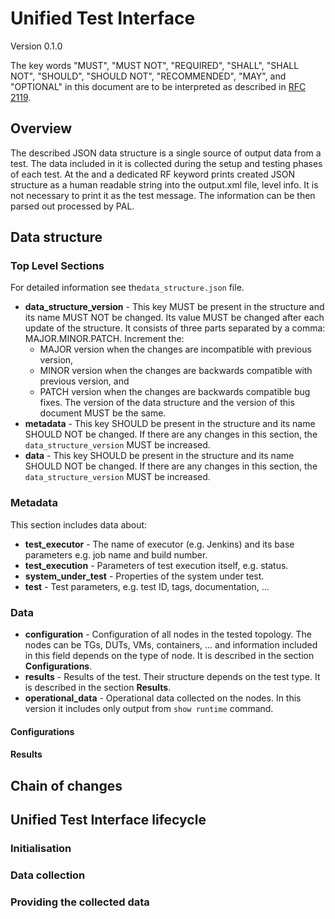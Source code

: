 # Unified Test Interface
Version 0.1.0

The key words "MUST", "MUST NOT", "REQUIRED", "SHALL", "SHALL NOT", "SHOULD",
"SHOULD NOT", "RECOMMENDED", "MAY", and "OPTIONAL" in this document are to be
interpreted as described in [RFC 2119](https://tools.ietf.org/html/rfc2119
"Key words for use in RFCs to Indicate Requirement Levels").

## Overview

The described JSON data structure is a single source of output data from a
test. The data included in it is collected during the setup and testing phases
of each test. At the and a dedicated RF keyword prints created JSON structure
as a human readable string into the output.xml file, level info. It is not
necessary to print it as the test message. The information can be then parsed
out processed by PAL.

## Data structure

### Top Level Sections

For detailed information see the`data_structure.json` file.

- **data_structure_version** - This key MUST be present in the structure and
  its name MUST NOT be changed. Its value MUST be changed after each update of
  the structure. It consists of three parts separated by a comma:
  MAJOR.MINOR.PATCH. Increment the:
  - MAJOR version when the changes are incompatible with previous version,
  - MINOR version when the changes are backwards compatible with previous
    version, and
  - PATCH version when the changes are backwards compatible bug fixes.
  The version of the data structure and the version of this document MUST be
  the same.
- **metadata** - This key SHOULD be present in the structure and its name 
  SHOULD NOT be changed. If there are any changes in this section, the
  `data_structure_version` MUST be increased.
- **data** - This key SHOULD be present in the structure and its name SHOULD
  NOT be changed. If there are any changes in this section, the
  `data_structure_version` MUST be increased.

### Metadata

This section includes data about:

- **test_executor** - The name of executor (e.g. Jenkins) and its base
  parameters e.g. job name and build number.
- **test_execution** - Parameters of test execution itself, e.g. status.
- **system_under_test** - Properties of the system under test.
- **test** - Test parameters, e.g. test ID, tags, documentation, ...

### Data

- **configuration** - Configuration of all nodes in the tested topology. The
  nodes can be TGs, DUTs, VMs, containers, ... and information included in this
  field depends on the type of node. It is described in the section
  **Configurations**.
- **results** - Results of the test. Their structure depends on the test type.
  It is described in the section **Results**.
- **operational_data** - Operational data collected on the nodes. In this
  version it includes only output from `show runtime` command.

#### Configurations



#### Results


## Chain of changes



## Unified Test Interface lifecycle


### Initialisation


### Data collection


### Providing the collected data

 

